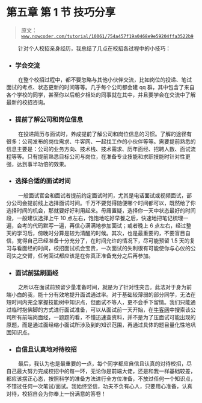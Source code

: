 # 第五章 第 1 节 技巧分享

> 原文：[`www.nowcoder.com/tutorial/10061/754a457f19a0468e9e59204ffa3522b9`](https://www.nowcoder.com/tutorial/10061/754a457f19a0468e9e59204ffa3522b9)

        针对个人校招亲身经历，我总结了几点在校招各过程中的小技巧：

*   ### **学会交流**

        在整个校招过程中，都不要忽略与其他小伙伴交流，比如岗位的投递、笔试面试的考点、状态更新的时间等等。几乎每个公司都会建 qq 群，其中包含了来自各个学校的同学，甚至你以后朝夕相处的同事就在其中，并且要学会在交流中了解最新的校招咨询。

*   ### **提前了解公司和岗位信息**

        在投递简历与面试时，养成提前了解公司和岗位信息的习惯。了解的途径有很多：公司发布的岗位需求、牛客网、一起找工作的小伙伴等等。需要提前熟悉的信息主要是：公司的业务方向、技术栈、技术需求、历年面经、招聘人数、面试流程等等。只有提前熟悉目标公司与岗位，在准备专业技能和求职技能时针对性更强，达到事半功倍的效果。

*   ### **选择合适的面试时间**

        一般面试官会和面试者提前约定面试时间，尤其是电话面试或视频面试，部分公司会提前线上选择面试时间。千万不要觉得随便哪个时间都可以，既然给了你选择时间的机会，那就要好好利用起来。毋庸置疑，选择你一天中状态最好的时间段，一般建议选择上午 10 点左右，饱饱地吃好早餐之后，快速地把笔记梳理一遍，会考的代码默写一遍，再信心满满地参加面试；或者晚上 6 点左右，经过整天的学习后，傍晚时分算是较为清醒的时候。其次，也是最重要的，不要盲目自信，觉得自己已经准备十分充分了，在时间允许的情况下，尽可能预留 1.5 天的复习与看面经的时间，校招面试机会宝贵，一次面试的失利很有可能使你与心仪的公司失之交臂，任何面试都应该是在你真正准备充分之后再参加。

*   ### **面试前猛刷面经**

        之所以在面试前预留少量准备时间，就是为了针对性突击。此法对于身为前端小白的我，能十分有效地提升面试通过率。对于基础较薄弱的部分同学，无法在短时间内完全掌握技能树中知识点，但面试不等人，更不会手下留情。我们只能通过临时抱佛脚的方式进行面试准备，可以从面试前一天开始，在[牛客网](https://www.nowcoder.com/)中搜索该公司所有前端岗面经，一题题的看，不懂迅速查资料，并不是为了压面试可能出现的原题，而是通过面经缩小面试所涉及到的知识范围，再通过具体的题目量化性地巩固知识点。

*   ### **自信且认真地对待校招**

        最后，我认为也是最重要的一点，每个同学都应自信且认真的对待校招，尽自己最大努力完成校招中的每一环，无论你是前端大佬，还是和我一样基础较差，都应该摆正心态，按照科学的准备方法进行全方位准备，不放过任何一个知识点，不错过任何一次笔试/面试。我始终坚信，功夫不负有心人，只要用心准备，认真对待，校招自会为你奉上一份满意的答卷！